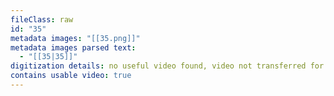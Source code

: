 ```yaml
---
fileClass: raw
id: "35"
metadata images: "[[35.png]]"
metadata images parsed text:
  - "[[35|35]]"
digitization details: no useful video found, video not transferred for parsing
contains usable video: true
---
```

